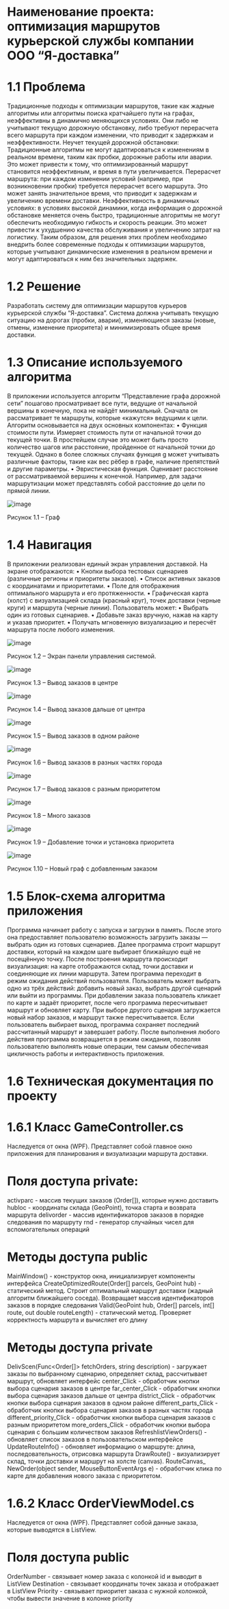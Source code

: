 # Наименование проекта: оптимизация маршрутов курьерской службы компании ООО “Я-доставка”
# 1.1 Проблема
Традиционные подходы к оптимизации маршрутов, такие как жадные алгоритмы или алгоритмы поиска кратчайшего пути на графах, неэффективны в динамично меняющихся условиях. Они либо не учитывают текущую дорожную обстановку, либо требуют перерасчета всего маршрута при каждом изменении, что приводит к задержкам и неэффективности.
Неучет текущей дорожной обстановки: Традиционные алгоритмы не могут адаптироваться к изменениям в реальном времени, таким как пробки, дорожные работы или аварии. Это может привести к тому, что оптимизированный маршрут становится неэффективным, и время в пути увеличивается.
Перерасчет маршрута: при каждом изменении условий (например, при возникновении пробки) требуется перерасчет всего маршрута. Это может занять значительное время, что приводит к задержкам и увеличению времени доставки.
Неэффективность в динамичных условиях: в условиях высокой динамики, когда информация о дорожной обстановке меняется очень быстро, традиционные алгоритмы не могут обеспечить необходимую гибкость и скорость реакции. Это может привести к ухудшению качества обслуживания и увеличению затрат на логистику.
Таким образом, для решения этих проблем необходимо внедрить более современные подходы к оптимизации маршрутов, которые учитывают динамические изменения в реальном времени и могут адаптироваться к ним без значительных задержек.
# 1.2 Решение
Разработать систему для оптимизации маршрутов курьеров курьерской службы “Я-доставка”. Система должна учитывать текущую ситуацию на дорогах (пробки, аварии), изменяющиеся заказы (новые, отмены, изменение приоритета) и минимизировать общее время доставки. 
# 1.3 Описание используемого алгоритма
В приложении используется алгоритм “Представление графа дорожной сети” пошагово просматривает все пути, ведущие от начальной вершины в конечную, пока не найдёт минимальный. Сначала он рассматривает те маршруты, которые «кажутся» ведущими к цели. 
Алгоритм основывается на двух основных компонентах:
•	Функция стоимости пути. Измеряет стоимость пути от начальной точки до текущей точки. В простейшем случае это может быть просто количество шагов или расстояние, пройденное от начальной точки до текущей. Однако в более сложных случаях функция g может учитывать различные факторы, такие как вес рёбер в графе, наличие препятствий и другие параметры.
•	Эвристическая функция. Оценивает расстояние от рассматриваемой вершины к конечной. Например, для задачи маршрутизации может представлять собой расстояние до цели по прямой линии.

 ![image](https://github.com/user-attachments/assets/8ecfb0b3-69ea-4705-a98b-12b4c5e1732d)
 
Рисунок 1.1 – Граф 

# 1.4 Навигация 
В приложении реализован единый экран управления доставкой.
На экране отображаются:
•	Кнопки выбора тестовых сценариев (различные регионы и приоритеты заказов).
•	Список активных заказов с координатами и приоритетами.
•	Поле для отображения оптимального маршрута и его протяженности.
•	Графическая карта (холст) с визуализацией склада (красный круг), точек доставки (черные круги) и маршрута (черные линии).
Пользователь может:
•	Выбрать один из готовых сценариев.
•	Добавьте заказ вручную, нажав на карту и указав приоритет.
•	Получать мгновенную визуализацию и пересчёт маршрута после любого изменения.

 ![image](https://github.com/user-attachments/assets/942c0e68-a106-4c9a-b913-936f4ed4fd1f)
 
Рисунок 1.2 – Экран панели управления системой.

 ![image](https://github.com/user-attachments/assets/16441659-f428-4622-a775-7e9c60d167e4)
 
Рисунок 1.3 – Вывод заказов в центре 

 ![image](https://github.com/user-attachments/assets/81c3db37-f043-4483-8d85-6b0d93aa6c02)
 
Рисунок 1.4 – Вывод заказов дальше от центра 

 ![image](https://github.com/user-attachments/assets/e60544a5-9590-4d72-ac36-439598112ec1)
 
Рисунок 1.5 – Вывод заказов в одном районе

 ![image](https://github.com/user-attachments/assets/6bced3e0-331a-4668-89ee-0cc44a9e5d6f)
 
Рисунок 1.6 – Вывод заказов в разных частях города

 ![image](https://github.com/user-attachments/assets/f3f4490f-2f98-478a-a3a6-f04955e4aef1)
 
Рисунок 1.7 – Вывод заказов с разным приоритетом

 ![image](https://github.com/user-attachments/assets/58710103-d02c-440a-b069-a0943735d1b6)
 
Рисунок 1.8 – Много заказов

 ![image](https://github.com/user-attachments/assets/a1ef9a7c-f9f6-485b-b96f-fad09261c3b6)
 
Рисунок 1.9 – Добавление точки и установка приоритета

 ![image](https://github.com/user-attachments/assets/e24f9e43-dc25-4e3f-ae21-3b3218ff5528)
 
Рисунок 1.10 – Новый граф с добавленным заказом

# 1.5 Блок-схема алгоритма приложения
Программа начинает работу с запуска и загрузки в память. После этого она предоставляет пользователю возможность загрузить заказы — выбрать один из готовых сценариев. Далее программа строит маршрут доставки, который на каждом шаге выбирает ближайшую ещё не посещённую точку. После построения маршрута происходит визуализация: на карте отображаются склад, точки доставки и соединяющие их линии маршрута. Затем программа переходит в режим ожидания действий пользователя. Пользователь может выбрать одно из трёх действий: добавить новый заказ, выбрать другой сценарий или выйти из программы. При добавлении заказа пользователь кликает по карте и задаёт приоритет, после чего программа пересчитывает маршрут и обновляет карту. При выборе другого сценария загружается новый набор заказов, и маршрут также пересчитывается. Если пользователь выбирает выход, программа сохраняет последний рассчитанный маршрут и завершает работу. После выполнения любого действия программа возвращается в режим ожидания, позволяя пользователю выполнять новые операции, тем самым обеспечивая цикличность работы и интерактивность приложения.

# 1.6 Техническая документация по проекту

# 1.6.1 Класс GameController.cs
Наследуется от окна (WPF). Представляет собой главное окно приложения для планирования и визуализации маршрута доставки.

# Поля доступа private:
activparc -	массив текущих заказов (Order[]), которые нужно доставить
hubloc -	координаты склада (GeoPoint), точка старта и возврата маршрута
delivorder -	массив идентификаторов заказов в порядке следования по маршруту
rnd -	генератор случайных чисел для вспомогательных операций

# Методы доступа public
MainWindow() -	конструктор окна, инициализирует компоненты интерфейса
CreateOptimizedRoute(Order[] parcels, GeoPoint hub) -	статический метод. Строит оптимальный маршрут доставки (жадный алгоритм ближайшего соседа). Возвращает массив идентификаторов заказов в порядке следования
Valid(GeoPoint hub, Order[] parcels, int[] route, out double routeLength) -	статический метод. Проверяет корректность маршрута и вычисляет его длину


# Методы доступа private
DelivScen(Func<Order[]> fetchOrders, string description) -	загружает заказы по выбранному сценарию, определяет склад, рассчитывает маршрут, обновляет интерфейс
center_Click -	обработчик кнопки выбора сценария заказов в центре
far_center_Click -	обработчик кнопки выбора сценария заказов дальше от центра
district_Click -	обработчик кнопки выбора сценария заказов в одном районе
different_parts_Click -	обработчик кнопки выбора сценария заказов в разных частях города
different_priority_Click -	обработчик кнопки выбора сценария заказов с разным приоритетом
more_orders_Click -	обработчик кнопки выбора сценария с большим количеством заказов
RefreshlistViewOrders() -	обновляет список заказов в пользовательском интерфейсе
UpdateRouteInfo() -	обновляет информацию о маршруте: длина, последовательность, отрисовка маршрута
DrawRoute() -	визуализирует склад, точки доставки и маршрут на холсте (canvas).
RouteCanvas_ NewOrder(object sender, MouseButtonEventArgs e) -	обработчик клика по карте для добавления нового заказа с приоритетом.

# 1.6.2 Класс OrderViewModel.cs
Наследуется от окна (WPF). Представляет собой данные заказа, которые выводятся в ListView. 

# Поля доступа public
OrderNumber -	связывает номер заказа с колонкой id и выводит в ListView
Destination -	связывает координаты точек заказа и отображает в ListView 
Priority -	связывает приоритет заказа с нужной колонкой, чтобы вывести значение в колонке priority

